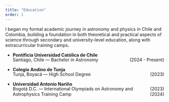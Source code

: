 ```yaml
---
title: "Education"
order: 1
---
```


I began my formal academic journey in astronomy and physics in Chile and Colombia, building a foundation in both theoretical and practical aspects of science through secondary and university-level education, along with extracurricular training camps.

- **Pontificia Universidad Católica de Chile**
    <div style="display: flex; justify-content: space-between; align-items: baseline; margin-top: -1rem;"><span>Santiago, Chile — Bachelor in Astronomy</span><span class="text-sm uppercase mb-4">(2024 - Present)</span></div>

- **Colegio Andino de Tunja**
    <div style="display: flex; justify-content: space-between; align-items: baseline; margin-top: -1rem;"><span>Tunja, Boyacá — High School Degree</span><span class="text-sm uppercase mb-4">(2023)</span></div>


- **Universidad Antonio Nariño**
    <div style="display: flex; justify-content: space-between; align-items: baseline; margin-top: -1rem;"><span> Bogotá D.C. — International Olympiads on Astronomy and Astrophysics Training Camp</span><span class="text-sm uppercase mb-4">(2023)<br>(2024)</span></div>



